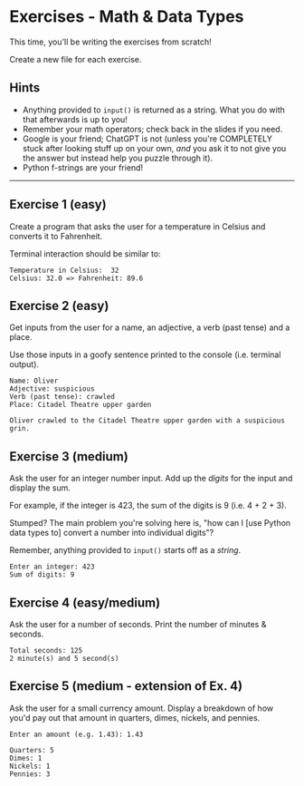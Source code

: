 # Exercises - Math & Data Types

This time, you'll be writing the exercises from scratch!

Create a new file for each exercise. 

## Hints
- Anything provided to `input()` is returned as a string. What you do with that afterwards is up to you!
- Remember your math operators; check back in the slides if you need.
- Google is your friend; ChatGPT is not (unless you're COMPLETELY stuck after looking stuff up on your own, *and* you ask it to not give you the answer but instead help you puzzle through it).
- Python f-strings are your friend!

---

## Exercise 1 (easy)
Create a program that asks the user for a temperature in Celsius and converts it to Fahrenheit.

Terminal interaction should be similar to:

```
Temperature in Celsius:  32
Celsius: 32.0 => Fahrenheit: 89.6
```


## Exercise 2 (easy)
Get inputs from the user for a name, an adjective, a verb (past tense) and a place.

Use those inputs in a goofy sentence printed to the console (i.e. terminal output).

```
Name: Oliver
Adjective: suspicious
Verb (past tense): crawled
Place: Citadel Theatre upper garden

Oliver crawled to the Citadel Theatre upper garden with a suspicious grin.
```


## Exercise 3 (medium)
Ask the user for an integer number input. Add up the *digits* for the input and display the sum. 

For example, if the integer is 423, the sum of the digits is 9 (i.e. 4 + 2 + 3).

Stumped? The main problem you're solving here is, "how can I [use Python data types to] convert a number into individual digits"?

Remember, anything provided to `input()` starts off as a *string*.

```
Enter an integer: 423
Sum of digits: 9
```


## Exercise 4 (easy/medium)
Ask the user for a number of seconds. Print the number of minutes & seconds.
```
Total seconds: 125
2 minute(s) and 5 second(s)
```


## Exercise 5 (medium - extension of Ex. 4)
Ask the user for a small currency amount. Display a breakdown of how you'd pay out that amount in quarters, dimes, nickels, and pennies.

```
Enter an amount (e.g. 1.43): 1.43

Quarters: 5
Dimes: 1
Nickels: 1
Pennies: 3
```
